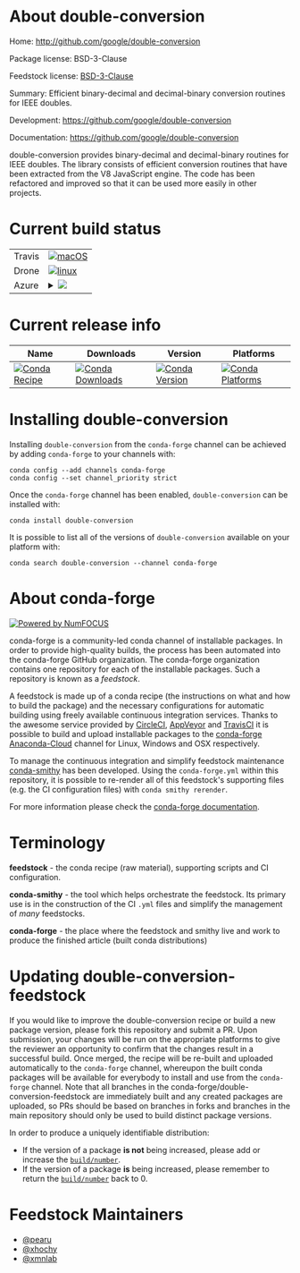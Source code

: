 About double-conversion
=======================

Home: http://github.com/google/double-conversion

Package license: BSD-3-Clause

Feedstock license: [BSD-3-Clause](https://github.com/conda-forge/double-conversion-feedstock/blob/master/LICENSE.txt)

Summary: Efficient binary-decimal and decimal-binary conversion routines for IEEE doubles.

Development: https://github.com/google/double-conversion

Documentation: https://github.com/google/double-conversion

double-conversion provides binary-decimal and decimal-binary routines for IEEE doubles.
The library consists of efficient conversion routines that have been extracted from
the V8 JavaScript engine. The code has been refactored and improved so that it can be
used more easily in other projects.


Current build status
====================


<table><tr>
    <td>Travis</td>
    <td>
      <a href="https://travis-ci.com/conda-forge/double-conversion-feedstock">
        <img alt="macOS" src="https://img.shields.io/travis/com/conda-forge/double-conversion-feedstock/master.svg?label=macOS">
      </a>
    </td>
  </tr><tr>
    <td>Drone</td>
    <td>
      <a href="https://cloud.drone.io/conda-forge/double-conversion-feedstock">
        <img alt="linux" src="https://img.shields.io/drone/build/conda-forge/double-conversion-feedstock/master.svg?label=Linux">
      </a>
    </td>
  </tr>
    
  <tr>
    <td>Azure</td>
    <td>
      <details>
        <summary>
          <a href="https://dev.azure.com/conda-forge/feedstock-builds/_build/latest?definitionId=245&branchName=master">
            <img src="https://dev.azure.com/conda-forge/feedstock-builds/_apis/build/status/double-conversion-feedstock?branchName=master">
          </a>
        </summary>
        <table>
          <thead><tr><th>Variant</th><th>Status</th></tr></thead>
          <tbody><tr>
              <td>linux_64</td>
              <td>
                <a href="https://dev.azure.com/conda-forge/feedstock-builds/_build/latest?definitionId=245&branchName=master">
                  <img src="https://dev.azure.com/conda-forge/feedstock-builds/_apis/build/status/double-conversion-feedstock?branchName=master&jobName=linux&configuration=linux_64_" alt="variant">
                </a>
              </td>
            </tr><tr>
              <td>linux_aarch64</td>
              <td>
                <a href="https://dev.azure.com/conda-forge/feedstock-builds/_build/latest?definitionId=245&branchName=master">
                  <img src="https://dev.azure.com/conda-forge/feedstock-builds/_apis/build/status/double-conversion-feedstock?branchName=master&jobName=linux&configuration=linux_aarch64_" alt="variant">
                </a>
              </td>
            </tr><tr>
              <td>linux_ppc64le</td>
              <td>
                <a href="https://dev.azure.com/conda-forge/feedstock-builds/_build/latest?definitionId=245&branchName=master">
                  <img src="https://dev.azure.com/conda-forge/feedstock-builds/_apis/build/status/double-conversion-feedstock?branchName=master&jobName=linux&configuration=linux_ppc64le_" alt="variant">
                </a>
              </td>
            </tr><tr>
              <td>osx_64</td>
              <td>
                <a href="https://dev.azure.com/conda-forge/feedstock-builds/_build/latest?definitionId=245&branchName=master">
                  <img src="https://dev.azure.com/conda-forge/feedstock-builds/_apis/build/status/double-conversion-feedstock?branchName=master&jobName=osx&configuration=osx_64_" alt="variant">
                </a>
              </td>
            </tr><tr>
              <td>osx_arm64</td>
              <td>
                <a href="https://dev.azure.com/conda-forge/feedstock-builds/_build/latest?definitionId=245&branchName=master">
                  <img src="https://dev.azure.com/conda-forge/feedstock-builds/_apis/build/status/double-conversion-feedstock?branchName=master&jobName=osx&configuration=osx_arm64_" alt="variant">
                </a>
              </td>
            </tr><tr>
              <td>win_64</td>
              <td>
                <a href="https://dev.azure.com/conda-forge/feedstock-builds/_build/latest?definitionId=245&branchName=master">
                  <img src="https://dev.azure.com/conda-forge/feedstock-builds/_apis/build/status/double-conversion-feedstock?branchName=master&jobName=win&configuration=win_64_" alt="variant">
                </a>
              </td>
            </tr>
          </tbody>
        </table>
      </details>
    </td>
  </tr>
</table>

Current release info
====================

| Name | Downloads | Version | Platforms |
| --- | --- | --- | --- |
| [![Conda Recipe](https://img.shields.io/badge/recipe-double--conversion-green.svg)](https://anaconda.org/conda-forge/double-conversion) | [![Conda Downloads](https://img.shields.io/conda/dn/conda-forge/double-conversion.svg)](https://anaconda.org/conda-forge/double-conversion) | [![Conda Version](https://img.shields.io/conda/vn/conda-forge/double-conversion.svg)](https://anaconda.org/conda-forge/double-conversion) | [![Conda Platforms](https://img.shields.io/conda/pn/conda-forge/double-conversion.svg)](https://anaconda.org/conda-forge/double-conversion) |

Installing double-conversion
============================

Installing `double-conversion` from the `conda-forge` channel can be achieved by adding `conda-forge` to your channels with:

```
conda config --add channels conda-forge
conda config --set channel_priority strict
```

Once the `conda-forge` channel has been enabled, `double-conversion` can be installed with:

```
conda install double-conversion
```

It is possible to list all of the versions of `double-conversion` available on your platform with:

```
conda search double-conversion --channel conda-forge
```


About conda-forge
=================

[![Powered by NumFOCUS](https://img.shields.io/badge/powered%20by-NumFOCUS-orange.svg?style=flat&colorA=E1523D&colorB=007D8A)](http://numfocus.org)

conda-forge is a community-led conda channel of installable packages.
In order to provide high-quality builds, the process has been automated into the
conda-forge GitHub organization. The conda-forge organization contains one repository
for each of the installable packages. Such a repository is known as a *feedstock*.

A feedstock is made up of a conda recipe (the instructions on what and how to build
the package) and the necessary configurations for automatic building using freely
available continuous integration services. Thanks to the awesome service provided by
[CircleCI](https://circleci.com/), [AppVeyor](https://www.appveyor.com/)
and [TravisCI](https://travis-ci.com/) it is possible to build and upload installable
packages to the [conda-forge](https://anaconda.org/conda-forge)
[Anaconda-Cloud](https://anaconda.org/) channel for Linux, Windows and OSX respectively.

To manage the continuous integration and simplify feedstock maintenance
[conda-smithy](https://github.com/conda-forge/conda-smithy) has been developed.
Using the ``conda-forge.yml`` within this repository, it is possible to re-render all of
this feedstock's supporting files (e.g. the CI configuration files) with ``conda smithy rerender``.

For more information please check the [conda-forge documentation](https://conda-forge.org/docs/).

Terminology
===========

**feedstock** - the conda recipe (raw material), supporting scripts and CI configuration.

**conda-smithy** - the tool which helps orchestrate the feedstock.
                   Its primary use is in the construction of the CI ``.yml`` files
                   and simplify the management of *many* feedstocks.

**conda-forge** - the place where the feedstock and smithy live and work to
                  produce the finished article (built conda distributions)


Updating double-conversion-feedstock
====================================

If you would like to improve the double-conversion recipe or build a new
package version, please fork this repository and submit a PR. Upon submission,
your changes will be run on the appropriate platforms to give the reviewer an
opportunity to confirm that the changes result in a successful build. Once
merged, the recipe will be re-built and uploaded automatically to the
`conda-forge` channel, whereupon the built conda packages will be available for
everybody to install and use from the `conda-forge` channel.
Note that all branches in the conda-forge/double-conversion-feedstock are
immediately built and any created packages are uploaded, so PRs should be based
on branches in forks and branches in the main repository should only be used to
build distinct package versions.

In order to produce a uniquely identifiable distribution:
 * If the version of a package **is not** being increased, please add or increase
   the [``build/number``](https://docs.conda.io/projects/conda-build/en/latest/resources/define-metadata.html#build-number-and-string).
 * If the version of a package **is** being increased, please remember to return
   the [``build/number``](https://docs.conda.io/projects/conda-build/en/latest/resources/define-metadata.html#build-number-and-string)
   back to 0.

Feedstock Maintainers
=====================

* [@pearu](https://github.com/pearu/)
* [@xhochy](https://github.com/xhochy/)
* [@xmnlab](https://github.com/xmnlab/)

